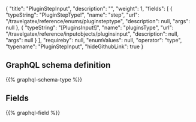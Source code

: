 {
  "title": "PluginStepInput",
  "description": "",
  "weight": 1,
  "fields": [
    {
      "typeString": "PluginStepType!",
      "name": "step",
      "url": "/travelgatex/reference/enums/pluginsteptype",
      "description": null,
      "args": null
    },
    {
      "typeString": "[PluginsInput!]",
      "name": "pluginsType",
      "url": "/travelgatex/reference/inputobjects/pluginsinput",
      "description": null,
      "args": null
    }
  ],
  "requireby": null,
  "enumValues": null,
  "operator": "type",
  "typename": "PluginStepInput",
  "hideGithubLink": true
}
## GraphQL schema definition

{{% graphql-schema-type %}}

## Fields

{{% graphql-field %}}

